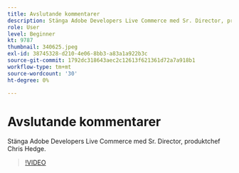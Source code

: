 ```yaml
---
title: Avslutande kommentarer
description: Stänga Adobe Developers Live Commerce med Sr. Director, produktchef Chris Hedge.
role: User
level: Beginner
kt: 9787
thumbnail: 340625.jpeg
exl-id: 38745328-d210-4e06-8bb3-a83a1a922b3c
source-git-commit: 1792dc318643aec2c12613f621361d72a7a918b1
workflow-type: tm+mt
source-wordcount: '30'
ht-degree: 0%

---
```


# Avslutande kommentarer

Stänga Adobe Developers Live Commerce med Sr. Director, produktchef Chris Hedge.

>[!VIDEO](https://video.tv.adobe.com/v/340625/?quality=12&learn=on)
